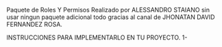 Paquete de Roles Y Permisos Realizado por ALESSANDRO STAIANO sin usar ningun paquete adicional todo gracias al canal de JHONATAN DAVID FERNANDEZ ROSA.

INSTRUCCIONES PARA IMPLEMENTARLO EN TU PROYECTO. 
    1-
